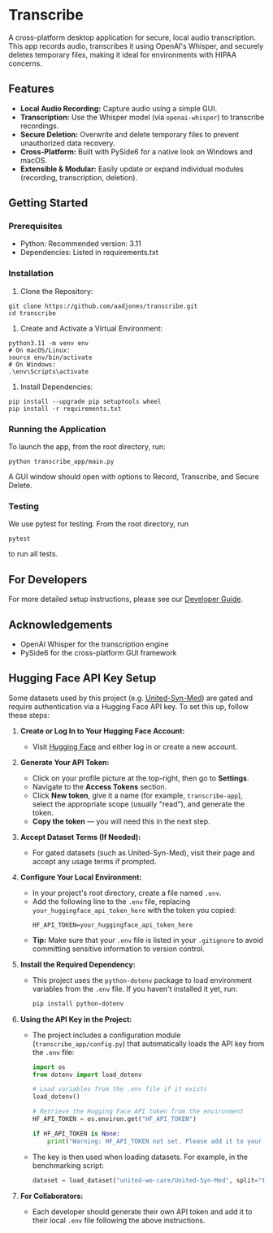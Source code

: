 # Transcribe

A cross-platform desktop application for secure, local audio transcription. This app records audio, transcribes it using OpenAI's Whisper, and securely deletes temporary files, making it ideal for environments with HIPAA concerns.

## Features

- **Local Audio Recording:** Capture audio using a simple GUI.
- **Transcription:** Use the Whisper model (via `openai-whisper`) to transcribe recordings.
- **Secure Deletion:** Overwrite and delete temporary files to prevent unauthorized data recovery.
- **Cross-Platform:** Built with PySide6 for a native look on Windows and macOS.
- **Extensible & Modular:** Easily update or expand individual modules (recording, transcription, deletion).


## Getting Started

### Prerequisites
- Python: Recommended version: 3.11
- Dependencies: Listed in requirements.txt

### Installation
1. Clone the Repository:
```
git clone https://github.com/aadjones/transcribe.git
cd transcribe
```
1. Create and Activate a Virtual Environment:

```
python3.11 -m venv env
# On macOS/Linux:
source env/bin/activate
# On Windows:
.\env\Scripts\activate
```
1. Install Dependencies:
```
pip install --upgrade pip setuptools wheel
pip install -r requirements.txt
```
### Running the Application
To launch the app, from the root directory, run:

```
python transcribe_app/main.py
```
A GUI window should open with options to Record, Transcribe, and Secure Delete.

### Testing
We use pytest for testing. From the root directory, run
```
pytest
```
to run all tests.

## For Developers
For more detailed setup instructions, please see our [Developer Guide](docs/DEVELOPER.md).

## Acknowledgements
- OpenAI Whisper for the transcription engine
- PySide6 for the cross-platform GUI framework

## Hugging Face API Key Setup

Some datasets used by this project (e.g. [United-Syn-Med](https://huggingface.co/datasets/united-we-care/United-Syn-Med)) are gated and require authentication via a Hugging Face API key. To set this up, follow these steps:

1. **Create or Log In to Your Hugging Face Account:**
   - Visit [Hugging Face](https://huggingface.co) and either log in or create a new account.

2. **Generate Your API Token:**
   - Click on your profile picture at the top-right, then go to **Settings**.
   - Navigate to the **Access Tokens** section.
   - Click **New token**, give it a name (for example, `transcribe-app`), select the appropriate scope (usually "read"), and generate the token.
   - **Copy the token** — you will need this in the next step.

3. **Accept Dataset Terms (If Needed):**
   - For gated datasets (such as United-Syn-Med), visit their page and accept any usage terms if prompted.

4. **Configure Your Local Environment:**
   - In your project's root directory, create a file named `.env`.
   - Add the following line to the `.env` file, replacing `your_huggingface_api_token_here` with the token you copied:
     ```
     HF_API_TOKEN=your_huggingface_api_token_here
     ```
   - **Tip:** Make sure that your `.env` file is listed in your `.gitignore` to avoid committing sensitive information to version control.

5. **Install the Required Dependency:**
   - This project uses the `python-dotenv` package to load environment variables from the `.env` file. If you haven't installed it yet, run:
     ```bash
     pip install python-dotenv
     ```

6. **Using the API Key in the Project:**
   - The project includes a configuration module (`transcribe_app/config.py`) that automatically loads the API key from the `.env` file:
     ```python
     import os
     from dotenv import load_dotenv

     # Load variables from the .env file if it exists
     load_dotenv()

     # Retrieve the Hugging Face API token from the environment
     HF_API_TOKEN = os.environ.get("HF_API_TOKEN")

     if HF_API_TOKEN is None:
         print("Warning: HF_API_TOKEN not set. Please add it to your .env file.")
     ```
   - The key is then used when loading datasets. For example, in the benchmarking script:
     ```python
     dataset = load_dataset("united-we-care/United-Syn-Med", split="train", use_auth_token=HF_API_TOKEN)
     ```

7. **For Collaborators:**
   - Each developer should generate their own API token and add it to their local `.env` file following the above instructions.
